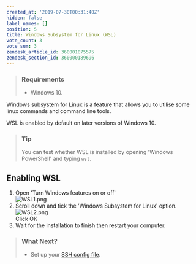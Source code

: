 ```yaml
---
created_at: '2019-07-30T00:31:40Z'
hidden: false
label_names: []
position: 5
title: Windows Subsystem for Linux (WSL)
vote_count: 3
vote_sum: 3
zendesk_article_id: 360001075575
zendesk_section_id: 360000189696
---
```


> ### Requirements
>
> -   Windows 10.

Windows subsystem for Linux is a feature that allows you to utilise some
linux commands and command line tools.

WSL is enabled by default on later versions of Windows 10.

> ### Tip
>
> You can test whether WSL is installed by opening 'Windows PowerShell'
> and typing `wsl`.

## Enabling WSL

1.  Open 'Turn Windows features on or off'  
    ![WSL1.png](../includes/WSL1.png)
2.  Scroll down and tick the 'Windows Subsystem for Linux' option.  
    ![WSL2.png](../includes/WSL2.png)  
    Click OK
3.  Wait for the installation to finish then restart your computer.

> ### What Next?
>
> -   Set up your [SSH config
>     file](https://support.nesi.org.nz/hc/en-gb/articles/360000625535).
